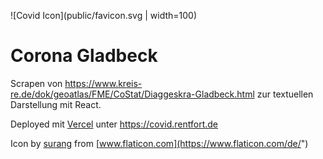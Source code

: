 ![Covid Icon](public/favicon.svg | width=100)

# Corona Gladbeck

Scrapen von https://www.kreis-re.de/dok/geoatlas/FME/CoStat/Diaggeskra-Gladbeck.html zur textuellen Darstellung
mit React.

Deployed mit [Vercel](https://vercel.com/) unter https://covid.rentfort.de

Icon by [surang](https://www.flaticon.com/de/autoren/surang) from [www.flaticon.com](https://www.flaticon.com/de/")
